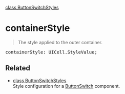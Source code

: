 [class ButtonSwitchStyles](ButtonSwitchStyles.md)

# containerStyle

> The style applied to the outer container.

<pre class="docgen_signature">containerStyle: UICell.StyleValue;</pre>

## Related

- [<!--{ref:class}-->class ButtonSwitchStyles](ButtonSwitchStyles.md) \
    Style configuration for a [ButtonSwitch](ButtonSwitch.md) component.
